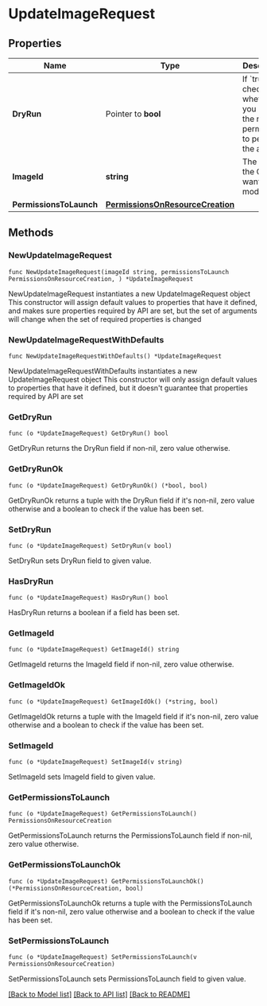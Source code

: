 # UpdateImageRequest

## Properties

Name | Type | Description | Notes
------------ | ------------- | ------------- | -------------
**DryRun** | Pointer to **bool** | If &#x60;true&#x60;, checks whether you have the required permissions to perform the action. | [optional] 
**ImageId** | **string** | The ID of the OMI you want to modify. | 
**PermissionsToLaunch** | [**PermissionsOnResourceCreation**](PermissionsOnResourceCreation.md) |  | 

## Methods

### NewUpdateImageRequest

`func NewUpdateImageRequest(imageId string, permissionsToLaunch PermissionsOnResourceCreation, ) *UpdateImageRequest`

NewUpdateImageRequest instantiates a new UpdateImageRequest object
This constructor will assign default values to properties that have it defined,
and makes sure properties required by API are set, but the set of arguments
will change when the set of required properties is changed

### NewUpdateImageRequestWithDefaults

`func NewUpdateImageRequestWithDefaults() *UpdateImageRequest`

NewUpdateImageRequestWithDefaults instantiates a new UpdateImageRequest object
This constructor will only assign default values to properties that have it defined,
but it doesn't guarantee that properties required by API are set

### GetDryRun

`func (o *UpdateImageRequest) GetDryRun() bool`

GetDryRun returns the DryRun field if non-nil, zero value otherwise.

### GetDryRunOk

`func (o *UpdateImageRequest) GetDryRunOk() (*bool, bool)`

GetDryRunOk returns a tuple with the DryRun field if it's non-nil, zero value otherwise
and a boolean to check if the value has been set.

### SetDryRun

`func (o *UpdateImageRequest) SetDryRun(v bool)`

SetDryRun sets DryRun field to given value.

### HasDryRun

`func (o *UpdateImageRequest) HasDryRun() bool`

HasDryRun returns a boolean if a field has been set.

### GetImageId

`func (o *UpdateImageRequest) GetImageId() string`

GetImageId returns the ImageId field if non-nil, zero value otherwise.

### GetImageIdOk

`func (o *UpdateImageRequest) GetImageIdOk() (*string, bool)`

GetImageIdOk returns a tuple with the ImageId field if it's non-nil, zero value otherwise
and a boolean to check if the value has been set.

### SetImageId

`func (o *UpdateImageRequest) SetImageId(v string)`

SetImageId sets ImageId field to given value.


### GetPermissionsToLaunch

`func (o *UpdateImageRequest) GetPermissionsToLaunch() PermissionsOnResourceCreation`

GetPermissionsToLaunch returns the PermissionsToLaunch field if non-nil, zero value otherwise.

### GetPermissionsToLaunchOk

`func (o *UpdateImageRequest) GetPermissionsToLaunchOk() (*PermissionsOnResourceCreation, bool)`

GetPermissionsToLaunchOk returns a tuple with the PermissionsToLaunch field if it's non-nil, zero value otherwise
and a boolean to check if the value has been set.

### SetPermissionsToLaunch

`func (o *UpdateImageRequest) SetPermissionsToLaunch(v PermissionsOnResourceCreation)`

SetPermissionsToLaunch sets PermissionsToLaunch field to given value.



[[Back to Model list]](../README.md#documentation-for-models) [[Back to API list]](../README.md#documentation-for-api-endpoints) [[Back to README]](../README.md)


